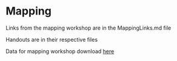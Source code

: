 # Mapping

Links from the mapping workshop are in the MappingLinks.md file

Handouts are in their respective files

Data for mapping workshop download [here](https://drive.google.com/folderview?id=0B8IdSWLrkSd3TFVZdnlFd2Nlb28&usp=sharing)

